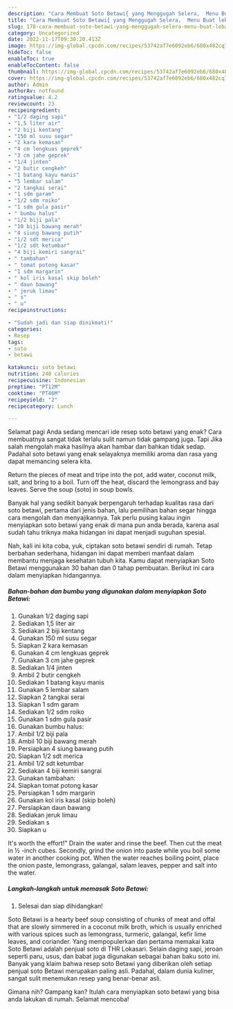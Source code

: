 ```yaml
---
description: "Cara Membuat Soto Betawi{ yang Menggugah Selera,  Menu Buat lebaran"
title: "Cara Membuat Soto Betawi{ yang Menggugah Selera,  Menu Buat lebaran"
slug: 178-cara-membuat-soto-betawi-yang-menggugah-selera-menu-buat-lebaran
category: Uncategorized
date: 2022-11-17T09:30:20.413Z
image: https://img-global.cpcdn.com/recipes/53742af7e6092eb6/680x482cq70/soto-betawi-foto-resep-utama.jpg
hideToc: false
enableToc: true
enableTocContent: false
thumbnail: https://img-global.cpcdn.com/recipes/53742af7e6092eb6/680x482cq70/soto-betawi-foto-resep-utama.jpg
cover: https://img-global.cpcdn.com/recipes/53742af7e6092eb6/680x482cq70/soto-betawi-foto-resep-utama.jpg
author: Admin
authorAv: notfound
ratingvalue: 4.2
reviewcount: 23
recipeingredient:
- "1/2 daging sapi"
- "1,5 liter air"
- "2 biji kentang"
- "150 ml susu segar"
- "2 kara kemasan"
- "4 cm lengkuas geprek"
- "3 cm jahe geprek"
- "1/4 jinten"
- "2 butir cengkeh"
- "1 batang kayu manis"
- "5 lembar salam"
- "2 tangkai serai"
- "1 sdm garam"
- "1/2 sdm roiko"
- "1 sdm gula pasir"
- " bumbu halus"
- "1/2 biji pala"
- "10 biji bawang merah"
- "4 siung bawang putih"
- "1/2 sdt merica"
- "1/2 sdt ketumbar"
- "4 biji kemiri sangrai"
- " tambahan"
- " tomat potong kasar"
- "1 sdm margarin"
- " kol iris kasal skip boleh"
- " daun bawang"
- " jeruk limau"
- " s"
- " u"
recipeinstructions:

- "Sudah jadi dan siap dinikmati!"
categories:
- Resep
tags:
- soto
- betawi

katakunci: soto betawi 
nutrition: 248 calories
recipecuisine: Indonesian
preptime: "PT12M"
cooktime: "PT46M"
recipeyield: "2"
recipecategory: Lunch

---
```



Selamat pagi Anda sedang mencari ide resep soto betawi yang enak? Cara membuatnya sangat tidak terlalu sulit namun tidak gampang juga. Tapi Jika salah mengolah maka hasilnya akan hambar dan bahkan tidak sedap. Padahal soto betawi yang enak selayaknya memiliki aroma dan rasa yang dapat memancing selera kita.


Return the pieces of meat and tripe into the pot, add water, coconut milk, salt, and bring to a boil. Turn off the heat, discard the lemongrass and bay leaves. Serve the soup (soto) in soup bowls.

Banyak hal yang sedikit banyak berpengaruh terhadap kualitas rasa dari soto betawi, pertama dari jenis bahan, lalu pemilihan bahan segar hingga cara mengolah dan menyajikannya. Tak perlu pusing kalau ingin menyiapkan soto betawi yang enak di mana pun anda berada, karena asal sudah tahu triknya maka hidangan ini dapat menjadi suguhan spesial.


Nah, kali ini kita coba, yuk, ciptakan soto betawi sendiri di rumah. Tetap berbahan sederhana, hidangan ini dapat memberi manfaat dalam membantu menjaga kesehatan tubuh kita. Kamu dapat menyiapkan Soto Betawi menggunakan 30 bahan dan 0 tahap pembuatan. Berikut ini cara dalam menyiapkan hidangannya.

<!--inarticleads1-->

##### Bahan-bahan dan bumbu yang digunakan dalam menyiapkan Soto Betawi:

1. Gunakan 1/2 daging sapi
1. Sediakan 1,5 liter air
1. Sediakan 2 biji kentang
1. Gunakan 150 ml susu segar
1. Siapkan 2 kara kemasan
1. Gunakan 4 cm lengkuas geprek
1. Gunakan 3 cm jahe geprek
1. Sediakan 1/4 jinten
1. Ambil 2 butir cengkeh
1. Sediakan 1 batang kayu manis
1. Gunakan 5 lembar salam
1. Siapkan 2 tangkai serai
1. Siapkan 1 sdm garam
1. Sediakan 1/2 sdm roiko
1. Gunakan 1 sdm gula pasir
1. Gunakan  bumbu halus:
1. Ambil 1/2 biji pala
1. Ambil 10 biji bawang merah
1. Persiapkan 4 siung bawang putih
1. Siapkan 1/2 sdt merica
1. Ambil 1/2 sdt ketumbar
1. Sediakan 4 biji kemiri sangrai
1. Gunakan  tambahan:
1. Siapkan  tomat potong kasar
1. Persiapkan 1 sdm margarin
1. Gunakan  kol iris kasal (skip boleh)
1. Persiapkan  daun bawang
1. Sediakan  jeruk limau
1. Sediakan  s
1. Siapkan  u


It&#39;s worth the effort!&#34; Drain the water and rinse the beef. Then cut the meat in ½ -inch cubes. Secondly, grind the onion into paste while you boil some water in another cooking pot. When the water reaches boiling point, place the onion paste, lemongrass, galangal, salam leaves, pepper and salt into the water. 

<!--inarticleads2-->

##### Langkah-langkah untuk memasak Soto Betawi:


1. Selesai dan siap dihidangkan!

Soto Betawi is a hearty beef soup consisting of chunks of meat and offal that are slowly simmered in a coconut milk broth, which is usually enriched with various spices such as lemongrass, turmeric, galangal, kefir lime leaves, and coriander. Yang mempopulerkan dan pertama memakai kata Soto Betawi adalah penjual soto di THR Lokasari. Selain daging sapi, jeroan seperti paru, usus, dan babat juga digunakan sebagai bahan baku soto ini. Banyak yang klaim bahwa resep soto Betawi yang diberikan oleh setiap penjual soto Betawi merupakan paling asli. Padahal, dalam dunia kuliner, sangat sulit menemukan resep yang benar-benar asli. 

Gimana nih? Gampang kan? Itulah cara menyiapkan soto betawi yang bisa anda lakukan di rumah. Selamat mencoba!
